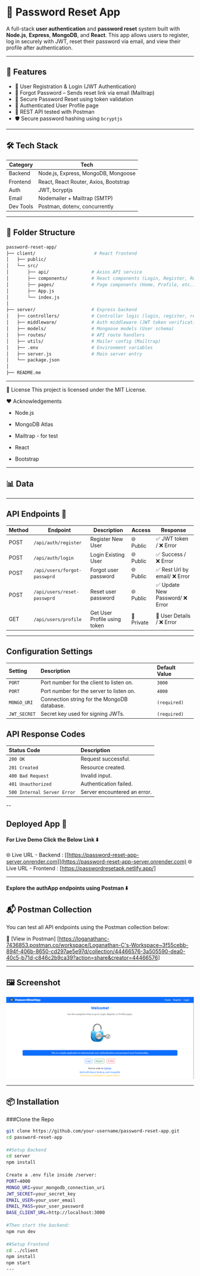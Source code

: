 # 🔐 Password Reset App

A full-stack **user authentication** and **password reset** system built with **Node.js**, **Express**, **MongoDB**, and **React**. This app allows users to register, log in securely with JWT, reset their password via email, and view their profile after authentication.

---

## 🚀 Features

- 🔐 User Registration & Login (JWT Authentication)
- 📧 Forgot Password – Sends reset link via email (Mailtrap)
- 🔄 Secure Password Reset using token validation
- 👤 Authenticated User Profile page
- 🧪 REST API tested with Postman
- 🛡️ Secure password hashing using `bcryptjs`

---

## 🛠️ Tech Stack

| Category   | Tech                               |
|------------|------------------------------------|
| Backend    | Node.js, Express, MongoDB, Mongoose |
| Frontend   | React, React Router, Axios, Bootstrap |
| Auth       | JWT, bcryptjs                      |
| Email      | Nodemailer + Mailtrap (SMTP)       |
| Dev Tools  | Postman, dotenv, concurrently      |

---

## 📂 Folder Structure

```bash
password-reset-app/
├── client/                      # React frontend
│   ├── public/                 
│   └── src/
│       ├── api/                # Axios API service
│       ├── components/         # React components (Login, Register, ResetPassword, etc.)
│       ├── pages/              # Page components (Home, Profile, etc.)
│       ├── App.js
│       └── index.js
│
├── server/                     # Express backend
│   ├── controllers/            # Controller logic (login, register, reset, profile)
│   ├── middleware/             # Auth middleware (JWT token verification)
│   ├── models/                 # Mongoose models (User schema)
│   ├── routes/                 # API route handlers
│   ├── utils/                  # Mailer config (Mailtrap)
│   ├── .env                    # Environment variables
│   ├── server.js               # Main server entry
│   └── package.json
│
├── README.me

```
---

📝 License
This project is licensed under the MIT License.

❤️ Acknowledgements
- Node.js

- MongoDB Atlas

- Mailtrap - for test

- React

- Bootstrap
---
## 📊 Data
---

## API Endpoints 📮

| Method | Endpoint                    | Description                  | Access       | Response                           |
|--------|-----------------------------|------------------------------|--------------|------------------------------------|
| POST   | `/api/auth/register`        | Register New User            | 🌐 Public    | ✅ JWT token / ❌ Error           |
| POST   | `/api/auth/login`           | Login Existing User          | 🌐 Public    | ✅ Success / ❌ Error             |
| POST   | `/api/users/forgot-passwprd`| Forgot user password         | 🌐 Public    | ✅ Rest Url by email/ ❌ Error    |
| POST   | `/api/users/reset-passwprd` | Reset user password          | 🌐 Public    | ✅ Update New Password/ ❌ Error  |
| GET    | `/api/users/profile`        | Get User Profile using token | 🔐 Private   | 🔐 User Details / ❌ Error        |
---

## Configuration Settings

| Setting       | Description                                  | Default Value |
| :------------ | :------------------------------------------- | :------------ |
| `PORT`        | Port number for the client to listen on.     | `3000`        |
| `PORT`        | Port number for the server to listen on.     | `4000`        |
| `MONGO_URI`   | Connection string for the MongoDB database.  | `(required)`  |
| `JWT_SECRET`  | Secret key used for signing JWTs.            | `(required)`  |

## API Response Codes

| Status Code | Description           |
| :---------- | :-------------------- |
| `200 OK`    | Request successful.   |
| `201 Created` | Resource created.     |
| `400 Bad Request` | Invalid input.        |
| `401 Unauthorized` | Authentication failed. |
| `500 Internal Server Error` | Server encountered an error. |

--

## Deployed App 🚀

#### For Live Demo Click the Below Link ⬇️ <br/>

🌐 Live URL - Backend : [[https://password-reset-app-server.onrender.com]](https://password-reset-app-server.onrender.com)
🌐 Live URL - Frontend : [https://passwordresetapk.netlify.app/]

---

#### Explore the authApp endpoints using Postman ⬇️ <br/>

## 📬 Postman Collection

You can test all API endpoints using the Postman collection below:

🔗 [View in Postman] [https://loganathanc-7436853.postman.co/workspace/Loganathan-C's-Workspace~3f55cebb-894f-406b-8650-cd297ae5e97d/collection/44466576-3a505590-dea0-40c5-b71d-c846c2b9ca39?action=share&creator=44466576]

---
## 🖼️ Screenshot

![Homepage Screenshot](./homepage.PNG)


---


## 📦 Installation

###Clone the Repo

```bash
git clone https://github.com/your-username/password-reset-app.git
cd password-reset-app

##Setup Backend
cd server
npm install

Create a .env file inside /server:
PORT=4000
MONGO_URI=your_mongodb_connection_uri
JWT_SECRET=your_secret_key
EMAIL_USER=your_user_email
EMAIL_PASS=your_user_password
BASE_CLIENT_URL=http://localhost:3000

#Then start the backend:
npm run dev

##Setup Frontend
cd ../client
npm install
npm start
---
